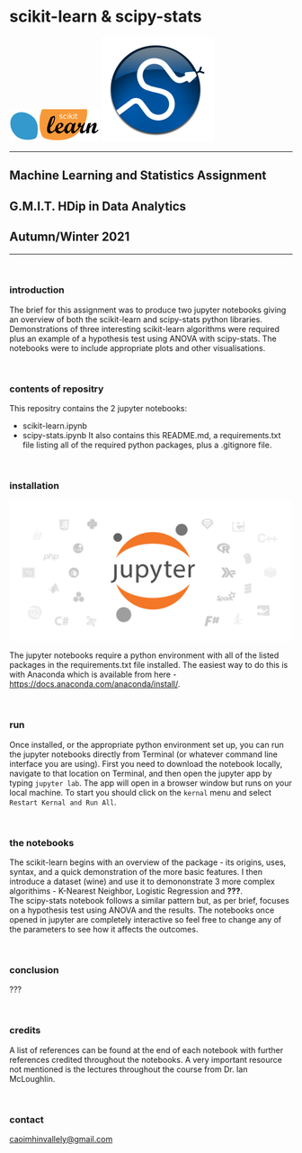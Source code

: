 # scikit-learn & scipy-stats

![scikit_logo](./Images/scikit-learn-logo.png)
![scipy logo](Images/scipy_logo.png)


---
## Machine Learning and Statistics Assignment

## G.M.I.T. HDip in Data Analytics

## Autumn/Winter 2021
---

<br>

### introduction

The brief for this assignment was to produce two jupyter notebooks giving an overview of both the scikit-learn and scipy-stats python libraries. Demonstrations of three interesting scikit-learn algorithms were required plus an example of a hypothesis test using ANOVA with scipy-stats. The notebooks were to include appropriate plots and other visualisations.

<br>

### contents of repositry
This repositry contains the 2 jupyter notebooks:
- scikit-learn.ipynb
- scipy-stats.ipynb
It also contains this README.md, a requirements.txt file listing all of the required python packages, plus a .gitignore file.

<br>

### installation

![jupyter logo](Images/jupyter.png)

The jupyter notebooks require a python environment with all of the listed packages in the requirements.txt file installed. The easiest way to do this is with Anaconda which is available from here - https://docs.anaconda.com/anaconda/install/. 

<br>

### run

Once installed, or the appropriate python environment set up, you can run the jupyter notebooks directly from Terminal (or whatever command line interface you are using). First you need to download the notebook locally, navigate to that location on Terminal, and then open the jupyter app by typing `jupyter lab`. The app will open in a browser window but runs on your local machine. To start you should click on the `kernal` menu and select `Restart Kernal and Run All`.

<br>

### the notebooks

The scikit-learn begins with an overview of the package - its origins, uses, syntax, and a quick demonstration of the more basic features. I then introduce a dataset (wine) and use it to demononstrate 3 more complex algorithims - K-Nearest Neighbor, Logistic Regression and **???**.  
The scipy-stats notebook follows a similar pattern but, as per brief, focuses on a hypothesis test using ANOVA and the results.
The notebooks once opened in jupyter are completely interactive so feel free to change any of the parameters to see how it affects the outcomes.

<br>

### conclusion
???

<br>

### credits
A list of references can be found at the end of each notebook with further references credited throughout the notebooks. A very important resource not mentioned is the lectures throughout the course from Dr. Ian McLoughlin.

<br>

### contact
caoimhinvallely@gmail.com
